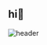 ## hi👋
![header](https://capsule-render.vercel.app/api?type=slice&color=fce8e6&height=300&section=header&text=JOAH%20PARK&fontSize=90&stroke=ffffff&theme=rose&fontColor=92475955)
<!--![Anurag's GitHub stats](https://github-readme-stats.vercel.app/api?username=parkjoah&theme=rose&show_icons=true)-->
<!--
**parkjoah/parkjoah** is a ✨ _special_ ✨ repository because its `README.md` (this file) appears on your GitHub profile.

Here are some ideas to get you started:

- 🔭 I’m currently working on ...
- 🌱 I’m currently learning ...
- 👯 I’m looking to collaborate on ...
- 🤔 I’m looking for help with ...
- 💬 Ask me about ...
- 📫 How to reach me: ...
- 😄 Pronouns: ...
- ⚡ Fun fact: ...
-->
